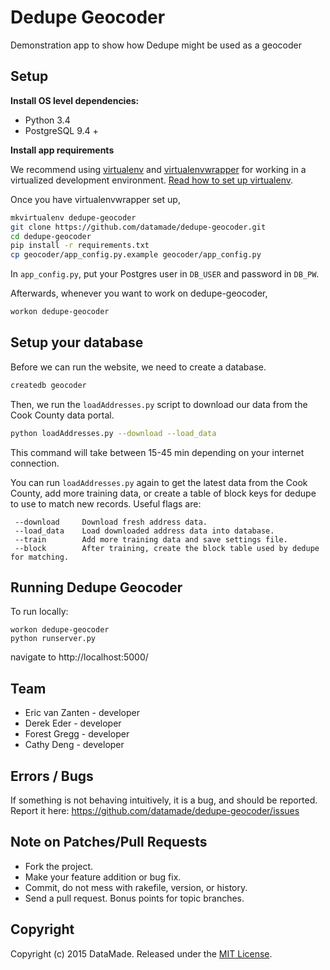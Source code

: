 # Dedupe Geocoder

Demonstration app to show how Dedupe might be used as a geocoder

## Setup

**Install OS level dependencies:** 

* Python 3.4
* PostgreSQL 9.4 +

**Install app requirements**

We recommend using [virtualenv](https://virtualenv.pypa.io/en/latest/) and [virtualenvwrapper](http://virtualenvwrapper.readthedocs.org/en/latest/install.html) for working in a virtualized development environment. [Read how to set up virtualenv](http://docs.python-guide.org/en/latest/dev/virtualenvs/).

Once you have virtualenvwrapper set up,

```bash
mkvirtualenv dedupe-geocoder
git clone https://github.com/datamade/dedupe-geocoder.git
cd dedupe-geocoder
pip install -r requirements.txt
cp geocoder/app_config.py.example geocoder/app_config.py
```

In `app_config.py`, put your Postgres user in `DB_USER` and password in `DB_PW`.

Afterwards, whenever you want to work on dedupe-geocoder,

```bash
workon dedupe-geocoder
```

## Setup your database

Before we can run the website, we need to create a database.

```bash
createdb geocoder
```

Then, we run the `loadAddresses.py` script to download our data from the Cook
County data portal.

```bash
python loadAddresses.py --download --load_data 
```

This command will take between 15-45 min depending on your internet connection.

You can run `loadAddresses.py` again to get the latest data from the Cook
County, add more training data, or create a table of block keys for dedupe to
use to match new records. Useful flags are:

```
 --download     Download fresh address data.
 --load_data    Load downloaded address data into database.
 --train        Add more training data and save settings file.
 --block        After training, create the block table used by dedupe for matching.
 ```

## Running Dedupe Geocoder

To run locally:

```
workon dedupe-geocoder
python runserver.py
```

navigate to http://localhost:5000/

## Team

* Eric van Zanten - developer
* Derek Eder - developer
* Forest Gregg - developer
* Cathy Deng - developer

## Errors / Bugs

If something is not behaving intuitively, it is a bug, and should be reported.
Report it here: https://github.com/datamade/dedupe-geocoder/issues

## Note on Patches/Pull Requests
 
* Fork the project.
* Make your feature addition or bug fix.
* Commit, do not mess with rakefile, version, or history.
* Send a pull request. Bonus points for topic branches.

## Copyright

Copyright (c) 2015 DataMade. Released under the [MIT License](https://github.com/datamade/dedupe-geocoder/blob/master/LICENSE).
